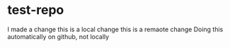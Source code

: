 # test-repo
I made a change
this is a local change 
this is a remaote change
Doing this automatically on github, not locally
